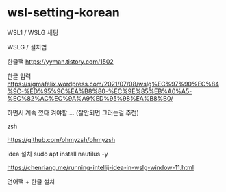 # wsl-setting-korean

WSL1 / WSLG 세팅

WSLG / 설치법

한글팩
https://yyman.tistory.com/1502

한글 입력
https://sigmafelix.wordpress.com/2021/07/08/wslg%EC%97%90%EC%84%9C-%ED%95%9C%EA%B8%80-%EC%9E%85%EB%A0%A5-%EC%82%AC%EC%9A%A9%ED%95%98%EA%B8%B0/

하면서 계속 껐다 켜야함.... (잘안되면 그러는걸 추천)


zsh

https://github.com/ohmyzsh/ohmyzsh

idea 설치
sudo apt install nautilus -y 

https://chenriang.me/running-intellij-idea-in-wslg-window-11.html

언어팩 + 한글 설치
